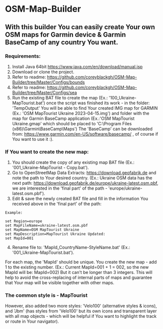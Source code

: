 # OSM-Map-Builder
## With this builder You can easily create Your own OSM maps for Garmin device & Garmin BaseCamp of any country You want.

### Requirements:

1. Install Java 64bit https://www.java.com/en/download/manual.jsp
2. Download or clone the project.
3. Refer to readme: https://github.com/coreyblackgh/OSM-Map-Builder/tree/Master/Configs/bounds
4. Refer to readme: https://github.com/coreyblackgh/OSM-Map-Builder/tree/Master/Configs/sea
5. Run the existing BAT file to create the map (Ex.: '100_Ukraine-MapTourist.bat') once the script was finished its work - in the folder: 'TempOutput' You will be able to find Your created IMG map for GARMIN (Ex.: 'OSM MapTourist Ukraine 2023-04-15.img') and folder with the map for Garmin BaseCamp application (Ex.:'OSM MapTourist Ukraine.gmap' which should be placed to 'C:\Program Files (x86)\Garmin\BaseCamp\Maps') The 'BaseCamp' can be downloaded from: https://www.garmin.com/en-US/software/basecamp/ , of course if You want to use it :).


### If You want to create the new map:
1. You should create the copy of any existing map BAT file (Ex.: '001_Ukraine-MapTourist - Copy.bat').
2. Go to OpenStreetMap Data Extracts: https://download.geofabrik.de and note the path to Your desired country. (Ex.: Ukraine OSM data has the next path: https://download.geofabrik.de/europe/ukraine-latest.osm.pbf, we are interested in the 'final part' of the path - 'europe/ukraine-latest.osm.pbf').
3. Edit & save the newly created BAT file and fill in the information You received above in the 'final part' of the path:

```
Example:

set Region=europe
set MapFileName=ukraine-latest.osm.pbf
set MapName=OSM MapTourist Ukraine
set MapDescription=MapTourist Ukraine Updated:
set MapId=001
```
4. Rename file to: 'MapId_CountryName-StyleName.bat' (Ex.: '001_Ukraine-MapTourist.bat').

For each map, the 'MapId' should be unique.
You create the new map - add 1 to the existing number. (Ex.: Current MapId=001 + 1 = 002, so the new MapId will be: MapId=002)
But it can't be longer than 3 integers.
This will help to avoid the cross-replacing of internal parts of maps and guarantee that Your map will be visible together with other maps.

### The common style is - MapTourist
However, also added two more styles: 'Velo100' (alternative styles & icons), and 'Jbm' (has styles from 'Velo100' but its own icons and transparent layer with all map objects - which will be helpful if You want to highlight the track or route in Your navigator).
